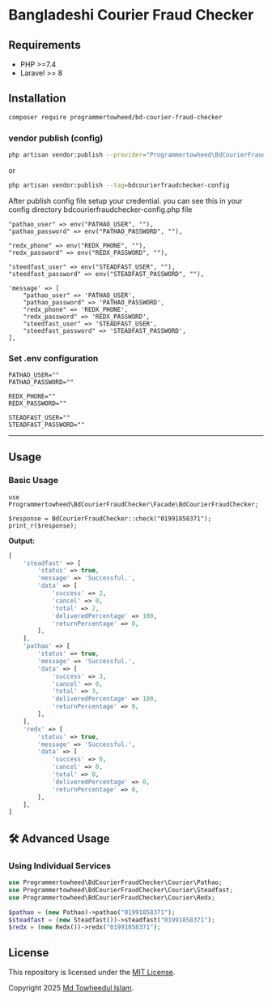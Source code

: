 # Bangladeshi Courier Fraud Checker

## Requirements

- PHP >=7.4
- Laravel >= 8

## Installation

```bash
composer require programmertowheed/bd-courier-fraud-checker
```

### vendor publish (config)

```bash
php artisan vendor:publish --provider="Programmertowheed\BdCourierFraudChecker\BdCourierFraudCheckerServiceProvider"
```

or

```bash
php artisan vendor:publish --tag=bdcourierfraudchecker-config
```

After publish config file setup your credential. you can see this in your config directory
bdcourierfraudchecker-config.php file

```
"pathao_user" => env("PATHAO_USER", ""),
"pathao_password" => env("PATHAO_PASSWORD", ""),

"redx_phone" => env("REDX_PHONE", ""),
"redx_password" => env("REDX_PASSWORD", ""),

"steedfast_user" => env("STEADFAST_USER", ""),
"steedfast_password" => env("STEADFAST_PASSWORD", ""),

'message' => [
    "pathao_user" => 'PATHAO_USER',
    "pathao_password" => 'PATHAO_PASSWORD',
    "redx_phone" => 'REDX_PHONE',
    "redx_password" => 'REDX_PASSWORD',
    "steedfast_user" => 'STEADFAST_USER',
    "steedfast_password" => 'STEADFAST_PASSWORD',
],
```

### Set .env configuration

```
PATHAO_USER=""
PATHAO_PASSWORD=""

REDX_PHONE=""
REDX_PASSWORD=""

STEADFAST_USER=""
STEADFAST_PASSWORD=""
```

---

## Usage

### Basic Usage

```
use Programmertowheed\BdCourierFraudChecker\Facade\BdCourierFraudChecker;

$response = BdCourierFraudChecker::check("01991858371");
print_r($response);
```

**Output:**

```php
[
    'steadfast' => [
        'status' => true,
        'message' => 'Successful.',
        'data' => [
            'success' => 2,
            'cancel' => 0,
            'total' => 2,
            'deliveredPercentage' => 100,
            'returnPercentage' => 0,
        ],
    ],
    'pathao' => [
        'status' => true,
        'message' => 'Successful.',
        'data' => [
            'success' => 3,
            'cancel' => 0,
            'total' => 3,
            'deliveredPercentage' => 100,
            'returnPercentage' => 0,
        ],
    ],
    'redx' => [
        'status' => true,
        'message' => 'Successful.',
        'data' => [
            'success' => 0,
            'cancel' => 0,
            'total' => 0,
            'deliveredPercentage' => 0,
            'returnPercentage' => 0,
        ],
    ],
]
```

## 🛠️ Advanced Usage

### Using Individual Services

```php
use Programmertowheed\BdCourierFraudChecker\Courier\Pathao;
use Programmertowheed\BdCourierFraudChecker\Courier\Steadfast;
use Programmertowheed\BdCourierFraudChecker\Courier\Redx;

$pathao = (new Pathao)->pathao("01991858371");
$steadfast = (new Steadfast())->steadfast("01991858371");
$redx = (new Redx())->redx("01991858371");
```

## License

This repository is licensed under the [MIT License](http://opensource.org/licenses/MIT).

Copyright 2025 [Md Towheedul Islam](https://github.com/programmertowheed).

